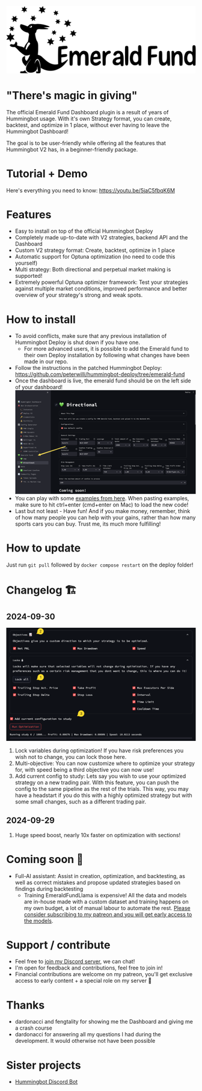![Emerald Fund Logo](resources/EmeraldFundLogo.png)

# "There's magic in giving"

The official Emerald Fund Dashboard plugin is a result of years of Hummingbot usage. With it's own Strategy format, you can create, backtest, and optimize in 1 place, without ever having to leave the Hummingbot Dashboard!

The goal is to be user-friendly while offering all the features that Hummingbot V2 has, in a beginner-friendly package.

# Tutorial + Demo

Here's everything you need to know: https://youtu.be/5jaC5fbqK6M

# Features

- Easy to install on top of the official Hummingbot Deploy
- Completely made up-to-date with V2 strategies, backend API and the Dashboard
- Custom V2 strategy format: Create, backtest, optimize in 1 place
- Automatic support for Optuna optimization (no need to code this yourself)
- Multi strategy: Both directional and perpetual market making is supported!
- Extremely powerful Optuna optimizer framework: Test your strategies against multiple market conditions, improved performance and better overview of your strategy's strong and weak spots.

# How to install

- To avoid conflicts, make sure that any previous installation of Hummingbot Deploy is shut down if you have one.
  - For more advanced users, it is possible to add the Emerald fund to their own Deploy installation by following what changes have been made in our repo.
- Follow the instructions in the patched Hummingbot Deploy: https://github.com/peterwilli/hummingbot-deploy/tree/emerald-fund
- Once the dashboard is live, the emerald fund should be on the left side of your dashboard!
  ![Screenshot of dashboard showing where Emerald Fund is](resources/dashboard_screenshot.png)
- You can play with some [examples from here](example_strategies/). When pasting examples, make sure to hit ctrl+enter (cmd+enter on Mac) to load the new code!
- Last but not least - Have fun! And if you make money, remember, think of how many people you can help with your gains, rather than how many sports cars you can buy. Trust me, its much more fulfilling!

# How to update

Just run `git pull` followed by `docker compose restart` on the deploy folder!

# Changelog 🏗

## 2024-09-30

![Screenshot showing changes below](resources/2024_09_30_scr.png)
1. Lock variables during optimization! If you have risk preferences you wish not to change, you can lock those here.
2. Multi-objective: You can now customize where to optimize your strategy for, with speed being a third objective you can now use!
3. Add current config to study: Lets say you wish to use your optimized strategy on a new trading pair. With this feature, you can push the config to the same pipeline as the rest of the trials. This way, you may have a headstart if you do this with a highly optimized strategy but with some small changes, such as a different trading pair.

## 2024-09-29

1. Huge speed boost, nearly 10x faster on optimization with sections!

# Coming soon 👀

- Full-AI assistant: Assist in creation, optimization, and backtesting, as well as correct mistakes and propose updated strategies based on findings during backtesting
    - Training EmeraldFundLlama is expensive! All the data and models are in-house made with a custom dataset and training happens on my own budget, a lot of manual labour to automate the rest. [Please consider subscribing to my patreon and you will get early access to the models](https://www.patreon.com/emerald_show).

# Support / contribute

- Feel free to [join my Discord server](https://discord.gg/dCjH8zZXuM), we can chat!
- I'm open for feedback and contributions, feel free to join in!
- Financial contributions are welcome on my patreon, you'll get exclusive access to early content + a special role on my server 💚

# Thanks

- dardonacci and fengtality for showing me the Dashboard and giving me a crash course
- dardonacci for answering all my questions I had during the development. It would otherwise not have been possible

# Sister projects

- [Hummingbot Discord Bot](https://github.com/peterwilli/HummingDiscordBot)
